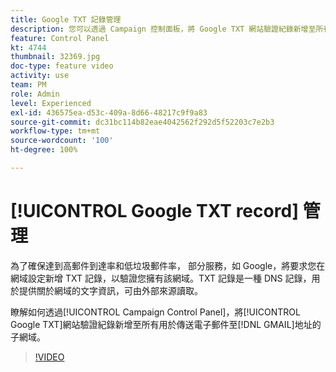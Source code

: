 ```yaml
---
title: Google TXT 記錄管理
description: 您可以透過 Campaign 控制面板，將 Google TXT 網站驗證紀錄新增至所有用於傳送電子郵件至 Gmail 地址的子網域。
feature: Control Panel
kt: 4744
thumbnail: 32369.jpg
doc-type: feature video
activity: use
team: PM
role: Admin
level: Experienced
exl-id: 436575ea-d53c-409a-8d66-48217c9f9a83
source-git-commit: dc31bc114b82eae4042562f292d5f52203c7e2b3
workflow-type: tm+mt
source-wordcount: '100'
ht-degree: 100%

---
```


# [!UICONTROL Google TXT record] 管理

為了確保達到高郵件到達率和低垃圾郵件率， 部分服務，如 Google，將要求您在網域設定新增 TXT 記錄，以驗證您擁有該網域。TXT 記錄是一種 DNS 記錄，用於提供關於網域的文字資訊，可由外部來源讀取。

瞭解如何透過[!UICONTROL Campaign Control Panel]，將[!UICONTROL Google TXT]網站驗證紀錄新增至所有用於傳送電子郵件至[!DNL GMAIL]地址的子網域。

>[!VIDEO](https://video.tv.adobe.com/v/32369?quality=12)
